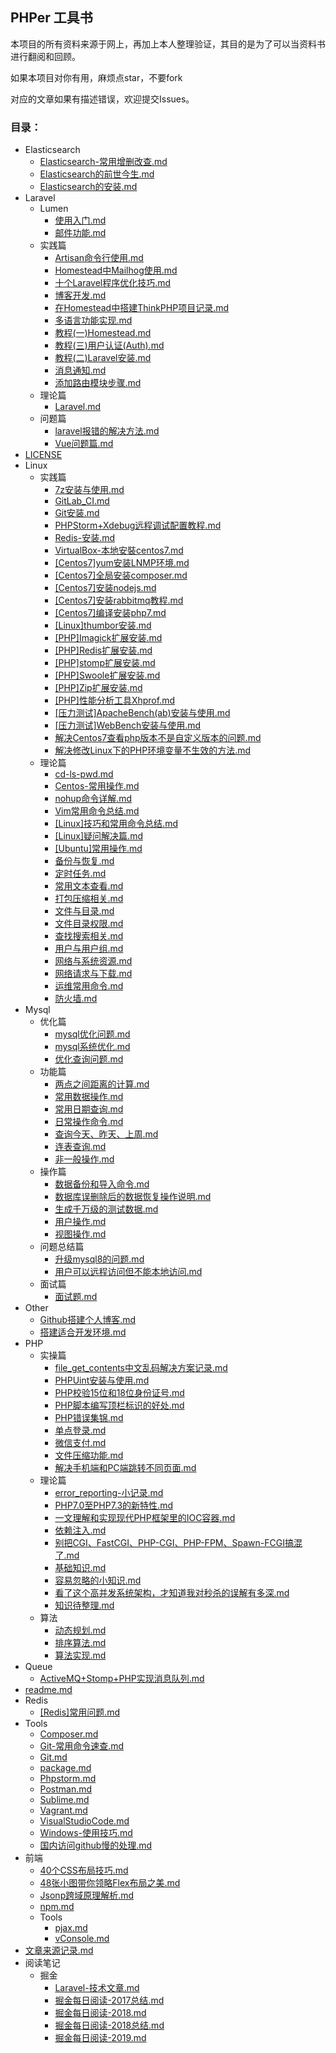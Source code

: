 
## PHPer 工具书

本项目的所有资料来源于网上，再加上本人整理验证，其目的是为了可以当资料书进行翻阅和回顾。

如果本项目对你有用，麻烦点star，不要fork

对应的文章如果有描述错误，欢迎提交Issues。

### 目录：
* Elasticsearch
    * [Elasticsearch-常用增删改查.md](https://github.com/overlordz/note/blob/master/Elasticsearch/Elasticsearch-常用增删改查.md)
    * [Elasticsearch的前世今生.md](https://github.com/overlordz/note/blob/master/Elasticsearch/Elasticsearch的前世今生.md)
    * [Elasticsearch的安装.md](https://github.com/overlordz/note/blob/master/Elasticsearch/Elasticsearch的安装.md)
* Laravel
    * Lumen
        * [使用入门.md](https://github.com/overlordz/note/blob/master/Laravel/Lumen/使用入门.md)
        * [邮件功能.md](https://github.com/overlordz/note/blob/master/Laravel/Lumen/邮件功能.md)
    * 实践篇
        * [Artisan命令行使用.md](https://github.com/overlordz/note/blob/master/Laravel/实践篇/Artisan命令行使用.md)
        * [Homestead中Mailhog使用.md](https://github.com/overlordz/note/blob/master/Laravel/实践篇/Homestead中Mailhog使用.md)
        * [十个Laravel程序优化技巧.md](https://github.com/overlordz/note/blob/master/Laravel/实践篇/十个Laravel程序优化技巧.md)
        * [博客开发.md](https://github.com/overlordz/note/blob/master/Laravel/实践篇/博客开发.md)
        * [在Homestead中搭建ThinkPHP项目记录.md](https://github.com/overlordz/note/blob/master/Laravel/实践篇/在Homestead中搭建ThinkPHP项目记录.md)
        * [多语言功能实现.md](https://github.com/overlordz/note/blob/master/Laravel/实践篇/多语言功能实现.md)
        * [教程(一)Homestead.md](https://github.com/overlordz/note/blob/master/Laravel/实践篇/教程(一)Homestead.md)
        * [教程(三)用户认证(Auth).md](https://github.com/overlordz/note/blob/master/Laravel/实践篇/教程(三)用户认证(Auth).md)
        * [教程(二)Laravel安装.md](https://github.com/overlordz/note/blob/master/Laravel/实践篇/教程(二)Laravel安装.md)
        * [消息通知.md](https://github.com/overlordz/note/blob/master/Laravel/实践篇/消息通知.md)
        * [添加路由模块步骤.md](https://github.com/overlordz/note/blob/master/Laravel/实践篇/添加路由模块步骤.md)
    * 理论篇
        * [Laravel.md](https://github.com/overlordz/note/blob/master/Laravel/理论篇/Laravel.md)
    * 问题篇
        * [laravel报错的解决方法.md](https://github.com/overlordz/note/blob/master/Laravel/问题篇/laravel报错的解决方法.md)
        * [Vue问题篇.md](https://github.com/overlordz/note/blob/master/Laravel/问题篇/Vue问题篇.md)
* [LICENSE](https://github.com/overlordz/note/blob/master/LICENSE)
* Linux
    * 实践篇
        * [7z安装与使用.md](https://github.com/overlordz/note/blob/master/Linux/实践篇/7z安装与使用.md)
        * [GitLab_CI.md](https://github.com/overlordz/note/blob/master/Linux/实践篇/GitLab_CI.md)
        * [Git安装.md](https://github.com/overlordz/note/blob/master/Linux/实践篇/Git安装.md)
        * [PHPStorm+Xdebug远程调试配置教程.md](https://github.com/overlordz/note/blob/master/Linux/实践篇/PHPStorm+Xdebug远程调试配置教程.md)
        * [Redis-安装.md](https://github.com/overlordz/note/blob/master/Linux/实践篇/Redis-安装.md)
        * [VirtualBox-本地安裝centos7.md](https://github.com/overlordz/note/blob/master/Linux/实践篇/VirtualBox-本地安裝centos7.md)
        * [[Centos7]yum安装LNMP环境.md](https://github.com/overlordz/note/blob/master/Linux/实践篇/[Centos7]yum安装LNMP环境.md)
        * [[Centos7]全局安装composer.md](https://github.com/overlordz/note/blob/master/Linux/实践篇/[Centos7]全局安装composer.md)
        * [[Centos7]安装nodejs.md](https://github.com/overlordz/note/blob/master/Linux/实践篇/[Centos7]安装nodejs.md)
        * [[Centos7]安装rabbitmq教程.md](https://github.com/overlordz/note/blob/master/Linux/实践篇/[Centos7]安装rabbitmq教程.md)
        * [[Centos7]编译安装php7.md](https://github.com/overlordz/note/blob/master/Linux/实践篇/[Centos7]编译安装php7.md)
        * [[Linux]thumbor安装.md](https://github.com/overlordz/note/blob/master/Linux/实践篇/[Linux]thumbor安装.md)
        * [[PHP]Imagick扩展安装.md](https://github.com/overlordz/note/blob/master/Linux/实践篇/[PHP]Imagick扩展安装.md)
        * [[PHP]Redis扩展安装.md](https://github.com/overlordz/note/blob/master/Linux/实践篇/[PHP]Redis扩展安装.md)
        * [[PHP]stomp扩展安装.md](https://github.com/overlordz/note/blob/master/Linux/实践篇/[PHP]stomp扩展安装.md)
        * [[PHP]Swoole扩展安装.md](https://github.com/overlordz/note/blob/master/Linux/实践篇/[PHP]Swoole扩展安装.md)
        * [[PHP]Zip扩展安装.md](https://github.com/overlordz/note/blob/master/Linux/实践篇/[PHP]Zip扩展安装.md)
        * [[PHP]性能分析工具Xhprof.md](https://github.com/overlordz/note/blob/master/Linux/实践篇/[PHP]性能分析工具Xhprof.md)
        * [[压力测试]ApacheBench(ab)安装与使用.md](https://github.com/overlordz/note/blob/master/Linux/实践篇/[压力测试]ApacheBench(ab)安装与使用.md)
        * [[压力测试]WebBench安装与使用.md](https://github.com/overlordz/note/blob/master/Linux/实践篇/[压力测试]WebBench安装与使用.md)
        * [解决Centos7查看php版本不是自定义版本的问题.md](https://github.com/overlordz/note/blob/master/Linux/实践篇/解决Centos7查看php版本不是自定义版本的问题.md)
        * [解决修改Linux下的PHP环境变量不生效的方法.md](https://github.com/overlordz/note/blob/master/Linux/实践篇/解决修改Linux下的PHP环境变量不生效的方法.md)
    * 理论篇
        * [cd-ls-pwd.md](https://github.com/overlordz/note/blob/master/Linux/理论篇/cd-ls-pwd.md)
        * [Centos-常用操作.md](https://github.com/overlordz/note/blob/master/Linux/理论篇/Centos-常用操作.md)
        * [nohup命令详解.md](https://github.com/overlordz/note/blob/master/Linux/理论篇/nohup命令详解.md)
        * [Vim常用命令总结.md](https://github.com/overlordz/note/blob/master/Linux/理论篇/Vim常用命令总结.md)
        * [[Linux]技巧和常用命令总结.md](https://github.com/overlordz/note/blob/master/Linux/理论篇/[Linux]技巧和常用命令总结.md)
        * [[Linux]疑问解决篇.md](https://github.com/overlordz/note/blob/master/Linux/理论篇/[Linux]疑问解决篇.md)
        * [[Ubuntu]常用操作.md](https://github.com/overlordz/note/blob/master/Linux/理论篇/[Ubuntu]常用操作.md)
        * [备份与恢复.md](https://github.com/overlordz/note/blob/master/Linux/理论篇/备份与恢复.md)
        * [定时任务.md](https://github.com/overlordz/note/blob/master/Linux/理论篇/定时任务.md)
        * [常用文本查看.md](https://github.com/overlordz/note/blob/master/Linux/理论篇/常用文本查看.md)
        * [打包压缩相关.md](https://github.com/overlordz/note/blob/master/Linux/理论篇/打包压缩相关.md)
        * [文件与目录.md](https://github.com/overlordz/note/blob/master/Linux/理论篇/文件与目录.md)
        * [文件目录权限.md](https://github.com/overlordz/note/blob/master/Linux/理论篇/文件目录权限.md)
        * [查找搜索相关.md](https://github.com/overlordz/note/blob/master/Linux/理论篇/查找搜索相关.md)
        * [用户与用户组.md](https://github.com/overlordz/note/blob/master/Linux/理论篇/用户与用户组.md)
        * [网络与系统资源.md](https://github.com/overlordz/note/blob/master/Linux/理论篇/网络与系统资源.md)
        * [网络请求与下载.md](https://github.com/overlordz/note/blob/master/Linux/理论篇/网络请求与下载.md)
        * [运维常用命令.md](https://github.com/overlordz/note/blob/master/Linux/理论篇/运维常用命令.md)
        * [防火墙.md](https://github.com/overlordz/note/blob/master/Linux/理论篇/防火墙.md)
* Mysql
    * 优化篇
        * [mysql优化问题.md](https://github.com/overlordz/note/blob/master/Mysql/优化篇/mysql优化问题.md)
        * [mysql系统优化.md](https://github.com/overlordz/note/blob/master/Mysql/优化篇/mysql系统优化.md)
        * [优化查询问题.md](https://github.com/overlordz/note/blob/master/Mysql/优化篇/优化查询问题.md)
    * 功能篇
        * [两点之间距离的计算.md](https://github.com/overlordz/note/blob/master/Mysql/功能篇/两点之间距离的计算.md)
        * [常用数据操作.md](https://github.com/overlordz/note/blob/master/Mysql/功能篇/常用数据操作.md)
        * [常用日期查询.md](https://github.com/overlordz/note/blob/master/Mysql/功能篇/常用日期查询.md)
        * [日常操作命令.md](https://github.com/overlordz/note/blob/master/Mysql/功能篇/日常操作命令.md)
        * [查询今天、昨天、上周.md](https://github.com/overlordz/note/blob/master/Mysql/功能篇/查询今天、昨天、上周.md)
        * [连表查询.md](https://github.com/overlordz/note/blob/master/Mysql/功能篇/连表查询.md)
        * [非一般操作.md](https://github.com/overlordz/note/blob/master/Mysql/功能篇/非一般操作.md)
    * 操作篇
        * [数据备份和导入命令.md](https://github.com/overlordz/note/blob/master/Mysql/操作篇/数据备份和导入命令.md)
        * [数据库误删除后的数据恢复操作说明.md](https://github.com/overlordz/note/blob/master/Mysql/操作篇/数据库误删除后的数据恢复操作说明.md)
        * [生成千万级的测试数据.md](https://github.com/overlordz/note/blob/master/Mysql/操作篇/生成千万级的测试数据.md)
        * [用户操作.md](https://github.com/overlordz/note/blob/master/Mysql/操作篇/用户操作.md)
        * [视图操作.md](https://github.com/overlordz/note/blob/master/Mysql/操作篇/视图操作.md)
    * 问题总结篇
        * [升级mysql8的问题.md](https://github.com/overlordz/note/blob/master/Mysql/问题总结篇/升级mysql8的问题.md)
        * [用户可以远程访问但不能本地访问.md](https://github.com/overlordz/note/blob/master/Mysql/问题总结篇/用户可以远程访问但不能本地访问.md)
    * 面试篇
        * [面试题.md](https://github.com/overlordz/note/blob/master/Mysql/面试篇/面试题.md)
* Other
    * [Github搭建个人博客.md](https://github.com/overlordz/note/blob/master/Other/Github搭建个人博客.md)
    * [搭建适合开发环境.md](https://github.com/overlordz/note/blob/master/Other/搭建适合开发环境.md)
* PHP
    * 实操篇
        * [file_get_contents中文乱码解决方案记录.md](https://github.com/overlordz/note/blob/master/PHP/实操篇/file_get_contents中文乱码解决方案记录.md)
        * [PHPUint安装与使用.md](https://github.com/overlordz/note/blob/master/PHP/实操篇/PHPUint安装与使用.md)
        * [PHP校验15位和18位身份证号.md](https://github.com/overlordz/note/blob/master/PHP/实操篇/PHP校验15位和18位身份证号.md)
        * [PHP脚本编写顶栏标识的好处.md](https://github.com/overlordz/note/blob/master/PHP/实操篇/PHP脚本编写顶栏标识的好处.md)
        * [PHP错误集锦.md](https://github.com/overlordz/note/blob/master/PHP/实操篇/PHP错误集锦.md)
        * [单点登录.md](https://github.com/overlordz/note/blob/master/PHP/实操篇/单点登录.md)
        * [微信支付.md](https://github.com/overlordz/note/blob/master/PHP/实操篇/微信支付.md)
        * [文件压缩功能.md](https://github.com/overlordz/note/blob/master/PHP/实操篇/文件压缩功能.md)
        * [解决手机端和PC端跳转不同页面.md](https://github.com/overlordz/note/blob/master/PHP/实操篇/解决手机端和PC端跳转不同页面.md)
    * 理论篇
        * [error_reporting-小记录.md](https://github.com/overlordz/note/blob/master/PHP/理论篇/error_reporting-小记录.md)
        * [PHP7.0至PHP7.3的新特性.md](https://github.com/overlordz/note/blob/master/PHP/理论篇/PHP7.0至PHP7.3的新特性.md)
        * [一文理解和实现现代PHP框架里的IOC容器.md](https://github.com/overlordz/note/blob/master/PHP/理论篇/一文理解和实现现代PHP框架里的IOC容器.md)
        * [依赖注入.md](https://github.com/overlordz/note/blob/master/PHP/理论篇/依赖注入.md)
        * [别把CGI、FastCGI、PHP-CGI、PHP-FPM、Spawn-FCGI搞混了.md](https://github.com/overlordz/note/blob/master/PHP/理论篇/别把CGI、FastCGI、PHP-CGI、PHP-FPM、Spawn-FCGI搞混了.md)
        * [基础知识.md](https://github.com/overlordz/note/blob/master/PHP/理论篇/基础知识.md)
        * [容易忽略的小知识.md](https://github.com/overlordz/note/blob/master/PHP/理论篇/容易忽略的小知识.md)
        * [看了这个高并发系统架构，才知道我对秒杀的误解有多深.md](https://github.com/overlordz/note/blob/master/PHP/理论篇/看了这个高并发系统架构，才知道我对秒杀的误解有多深.md)
        * [知识待整理.md](https://github.com/overlordz/note/blob/master/PHP/理论篇/知识待整理.md)
    * 算法
        * [动态规划.md](https://github.com/overlordz/note/blob/master/PHP/算法/动态规划.md)
        * [排序算法.md](https://github.com/overlordz/note/blob/master/PHP/算法/排序算法.md)
        * [算法实现.md](https://github.com/overlordz/note/blob/master/PHP/算法/算法实现.md)
* Queue
    * [ActiveMQ+Stomp+PHP实现消息队列.md](https://github.com/overlordz/note/blob/master/Queue/ActiveMQ+Stomp+PHP实现消息队列.md)
* [readme.md](https://github.com/overlordz/note/blob/master/readme.md)
* Redis
    * [[Redis]常用问题.md](https://github.com/overlordz/note/blob/master/Redis/[Redis]常用问题.md)
* Tools
    * [Composer.md](https://github.com/overlordz/note/blob/master/Tools/Composer.md)
    * [Git-常用命令速查.md](https://github.com/overlordz/note/blob/master/Tools/Git-常用命令速查.md)
    * [Git.md](https://github.com/overlordz/note/blob/master/Tools/Git.md)
    * [package.md](https://github.com/overlordz/note/blob/master/Tools/package.md)
    * [Phpstorm.md](https://github.com/overlordz/note/blob/master/Tools/Phpstorm.md)
    * [Postman.md](https://github.com/overlordz/note/blob/master/Tools/Postman.md)
    * [Sublime.md](https://github.com/overlordz/note/blob/master/Tools/Sublime.md)
    * [Vagrant.md](https://github.com/overlordz/note/blob/master/Tools/Vagrant.md)
    * [VisualStudioCode.md](https://github.com/overlordz/note/blob/master/Tools/VisualStudioCode.md)
    * [Windows-使用技巧.md](https://github.com/overlordz/note/blob/master/Tools/Windows-使用技巧.md)
    * [国内访问github慢的处理.md](https://github.com/overlordz/note/blob/master/Tools/国内访问github慢的处理.md)
* 前端
    * [40个CSS布局技巧.md](https://github.com/overlordz/note/blob/master/前端/40个CSS布局技巧.md)
    * [48张小图带你领略Flex布局之美.md](https://github.com/overlordz/note/blob/master/前端/48张小图带你领略Flex布局之美.md)
    * [Jsonp跨域原理解析.md](https://github.com/overlordz/note/blob/master/前端/Jsonp跨域原理解析.md)
    * [npm.md](https://github.com/overlordz/note/blob/master/前端/npm.md)
    * Tools
        * [pjax.md](https://github.com/overlordz/note/blob/master/前端/Tools/pjax.md)
        * [vConsole.md](https://github.com/overlordz/note/blob/master/前端/Tools/vConsole.md)
* [文章来源记录.md](https://github.com/overlordz/note/blob/master/文章来源记录.md)
* 阅读笔记
    * 掘金
        * [Laravel-技术文章.md](https://github.com/overlordz/note/blob/master/阅读笔记/掘金/Laravel-技术文章.md)
        * [掘金每日阅读-2017总结.md](https://github.com/overlordz/note/blob/master/阅读笔记/掘金/掘金每日阅读-2017总结.md)
        * [掘金每日阅读-2018.md](https://github.com/overlordz/note/blob/master/阅读笔记/掘金/掘金每日阅读-2018.md)
        * [掘金每日阅读-2018总结.md](https://github.com/overlordz/note/blob/master/阅读笔记/掘金/掘金每日阅读-2018总结.md)
        * [掘金每日阅读-2019.md](https://github.com/overlordz/note/blob/master/阅读笔记/掘金/掘金每日阅读-2019.md)
